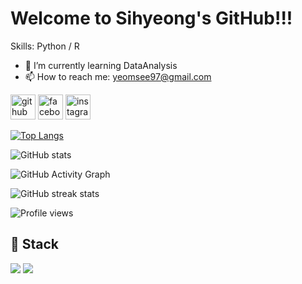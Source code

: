 # Welcome to Sihyeong's GitHub!!!

Skills: Python / R

- 🌱 I’m currently learning DataAnalysis 
- 📫 How to reach me: yeomsee97@gmail.com 


[<img src='https://cdn.jsdelivr.net/npm/simple-icons@3.0.1/icons/github.svg' alt='github' height='40'>](https://github.com/yeomsee)  [<img src='https://cdn.jsdelivr.net/npm/simple-icons@3.0.1/icons/facebook.svg' alt='facebook' height='40'>](https://www.facebook.com/염시형)  [<img src='https://cdn.jsdelivr.net/npm/simple-icons@3.0.1/icons/instagram.svg' alt='instagram' height='40'>](https://www.instagram.com/yeom.__.see/)  

[![Top Langs](https://github-readme-stats.vercel.app/api/top-langs/?username=yeomsee)](https://github.com/anuraghazra/github-readme-stats)

![GitHub stats](https://github-readme-stats.vercel.app/api?username=yeomsee&show_icons=true)  

![GitHub Activity Graph](https://activity-graph.herokuapp.com/graph?username=yeomsee)  

![GitHub streak stats](https://streak-stats.demolab.com/?user=yeomsee)  

![Profile views](https://gpvc.arturio.dev/yeomsee)  

## :pushpin: Stack
<img src="https://img.shields.io/badge/Python-3776AB?style=for-the-badge&logo=Python&logoColor=white">
<img src="https://img.shields.io/badge/R-276DC3?style=for-the-badge&logo=R&logoColor=white">
